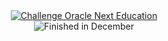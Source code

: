 <div align="center">
  <a href="https://www.oracle.com/br/education/oracle-next-education/">
    <img src="https://img.shields.io/badge/challenge%20oracle%20next%20education-blue" alt="Challenge Oracle Next Education">
  </a>
</div>

<div align="center">
    <img src="https://img.shields.io/badge/finished-december-green" alt="Finished in December">
</div>
